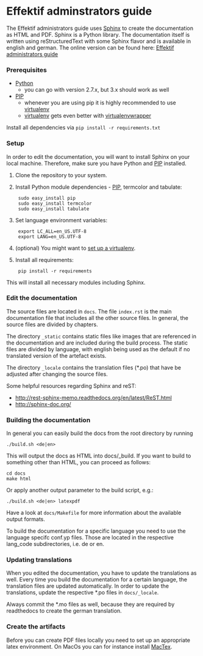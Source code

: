 Effektif adminstrators guide
============================

The Effektif administrators guide uses [Sphinx](http://sphinx-doc.org/) to create the documentation as HTML and PDF. Sphinx is a Python library. The documentation itself is written using reStructuredText with some Sphinx flavor and is available in english and german. The online version can be found here: [Effektif administrators guide](http://effektif-administrators-guide.readthedocs.org/)

### Prerequisites
* [Python](https://www.python.org/downloads/)
    * you can go with version 2.7.x, but 3.x should work as well
* [PIP](https://pypi.python.org/pypi/pip)
    * whenever you are using pip it is highly recommended to use [virtualenv](http://virtualenv.readthedocs.org/en/latest/)
    * [virtualenv](http://virtualenv.readthedocs.org/en/latest/) gets even better with [virtualenvwrapper](http://virtualenvwrapper.readthedocs.org/en/latest/)

Install all dependencies via
`pip install -r requirements.txt`

### Setup
In order to edit the documentation, you will want to install Sphinx on your local machine. Therefore, make sure you have Python and [PIP](https://pypi.python.org/pypi/pip) installed.

1. Clone the repository to your system.
1. Install Python module dependencies - [PIP](https://pypi.python.org/pypi/pip), termcolor and tabulate:

		sudo easy_install pip
		sudo easy_install termcolor
		sudo easy_install tabulate

2. Set language environment variables:

		export LC_ALL=en_US.UTF-8
		export LANG=en_US.UTF-8

3. (optional) You might want to [set up a virtualenv](http://docs.python-guide.org/en/latest/dev/virtualenvs/).
4. Install all requirements:

		pip install -r requirements

This will install all necessary modules including Sphinx.

### Edit the documentation
The source files are located in `docs`. The file `index.rst` is the main documentation file that includes all the other source files. In general, the source files are divided by chapters.

The directory `_static` contains static files like images that are referenced in the documentation and are included during the build process. The static files are divided by language, with english being used as the default if no translated version of the artefact exists.

The directory `_locale` contains the translation files (\*.po) that have be adjusted after changing the source files.

Some helpful resources regarding Sphinx and reST:
* http://rest-sphinx-memo.readthedocs.org/en/latest/ReST.html
* http://sphinx-doc.org/

### Building the documentation
In general you can easily build the docs from the root directory by running

    ./build.sh <de|en>

This will output the docs as HTML into docs/_build. If you want to build to something other than HTML, you can proceed as follows:

	cd docs
	make html

Or apply another output parameter to the build script, e.g.:

	./build.sh <de|en> latexpdf

Have a look at  `docs/Makefile` for more information about the available output formats.

To build the documentation for a specific language you need to use the language specifc conf.yp files. Those are located in the respective lang_code subdirectories, i.e. de or en.

### Updating translations
When you edited the documentation, you have to update the translations as well. Every time you build the documentation for a certain language, the translation files are updated automatically.
In order to update the translations, update the respective \*.po files in `docs/_locale`.

Always commit the \*.mo files as well, because they are required by readthedocs to create the german translation.

### Create the artifacts
Before you can create PDF files locally you need to set up an appropriate latex environment. On MacOs you can for instance install [MacTex](http://tug.org/mactex/).


